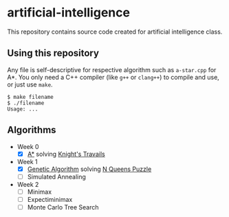 # artificial-intelligence

This repository contains source code created for artificial intelligence class.

## Using this repository

Any file is self-descriptive for respective algorithm such as `a-star.cpp` for A*.
You only need a C++ compiler (like `g++` or `clang++`) to compile and use, or just use `make`.

```
$ make filename
$ ./filename
Usage: ...
```

## Algorithms

* Week 0
    - [X] [A*](a-star.cpp) solving [Knight's Travails](https://en.wikipedia.org/wiki/Knight%27s_tour)
* Week 1
    - [X] [Genetic Algorithm](genetic-algorithm.cpp) solving [N Queens Puzzle](https://en.wikipedia.org/wiki/Eight_queens_puzzle)
    - [ ] Simulated Annealing
* Week 2
    - [ ] Minimax
    - [ ] Expectiminimax
    - [ ] Monte Carlo Tree Search
